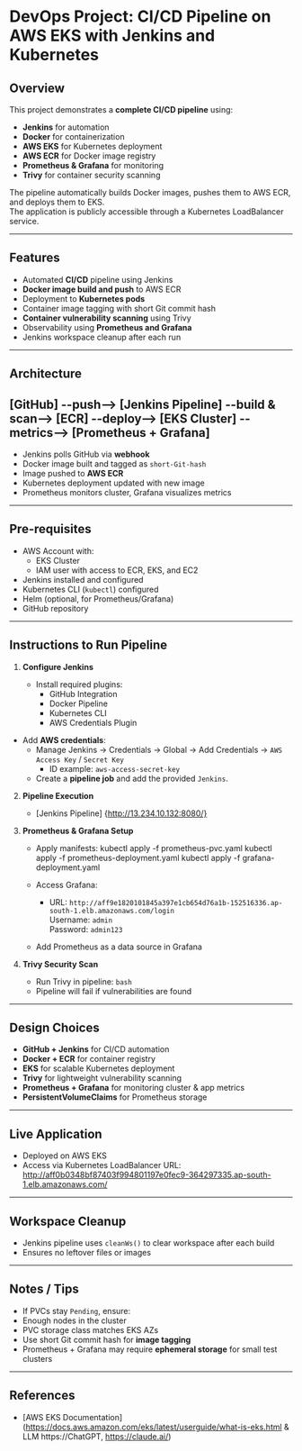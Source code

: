 # DevOps Project: CI/CD Pipeline on AWS EKS with Jenkins and Kubernetes

## Overview

This project demonstrates a **complete CI/CD pipeline** using:

- **Jenkins** for automation
- **Docker** for containerization
- **AWS EKS** for Kubernetes deployment
- **AWS ECR** for Docker image registry
- **Prometheus & Grafana** for monitoring
- **Trivy** for container security scanning

The pipeline automatically builds Docker images, pushes them to AWS ECR, and deploys them to EKS.  
The application is publicly accessible through a Kubernetes LoadBalancer service.

---

## Features

- Automated **CI/CD** pipeline using Jenkins
- **Docker image build and push** to AWS ECR
- Deployment to **Kubernetes pods**
- Container image tagging with short Git commit hash
- **Container vulnerability scanning** using Trivy
- Observability using **Prometheus and Grafana**
- Jenkins workspace cleanup after each run

---

## Architecture

## [GitHub] --push--> [Jenkins Pipeline] --build & scan--> [ECR] --deploy--> [EKS Cluster] --metrics--> [Prometheus + Grafana]


- Jenkins polls GitHub via **webhook**
- Docker image built and tagged as `short-Git-hash`
- Image pushed to **AWS ECR**
- Kubernetes deployment updated with new image
- Prometheus monitors cluster, Grafana visualizes metrics

---

## Pre-requisites

- AWS Account with:
  - EKS Cluster
  - IAM user with access to ECR, EKS, and EC2
- Jenkins installed and configured
- Kubernetes CLI (`kubectl`) configured
- Helm (optional, for Prometheus/Grafana)
- GitHub repository

---

## Instructions to Run Pipeline

1. **Configure Jenkins**

   - Install required plugins:
     - GitHub Integration
     - Docker Pipeline
     - Kubernetes CLI
     - AWS Credentials Plugin
     
- Add **AWS credentials**:
     - Manage Jenkins → Credentials → Global → Add Credentials → `AWS Access Key` / `Secret Key`  
       - ID example: `aws-access-secret-key`
   - Create a **pipeline job** and add the provided `Jenkins`.

2. **Pipeline Execution**

   - [Jenkins Pipeline]  {http://13.234.10.132:8080/}

   

3. **Prometheus & Grafana Setup**

   - Apply manifests:
     kubectl apply -f prometheus-pvc.yaml
     kubectl apply -f prometheus-deployment.yaml
     kubectl apply -f grafana-deployment.yaml

   - Access Grafana:
     - URL: `http://aff9e1820101845a397e1cb654d76a1b-152516336.ap-south-1.elb.amazonaws.com/login`  
       Username: `admin`  
       Password: `admin123`
   - Add Prometheus as a data source in Grafana

4. **Trivy Security Scan**

   - Run Trivy in pipeline:
     ```bash   ```
   - Pipeline will fail if vulnerabilities are found

---

## Design Choices

- **GitHub + Jenkins** for CI/CD automation
- **Docker + ECR** for container registry
- **EKS** for scalable Kubernetes deployment
- **Trivy** for lightweight vulnerability scanning
- **Prometheus + Grafana** for monitoring cluster & app metrics
- **PersistentVolumeClaims** for Prometheus storage

---

## Live Application

- Deployed on AWS EKS
- Access via Kubernetes LoadBalancer URL:  http://aff0b0348bf87403f994801197e0fec9-364297335.ap-south-1.elb.amazonaws.com/

---

## Workspace Cleanup

- Jenkins pipeline uses `cleanWs()` to clear workspace after each build
- Ensures no leftover files or images

---

## Notes / Tips

- If PVCs stay `Pending`, ensure:
- Enough nodes in the cluster
- PVC storage class matches EKS AZs
- Use short Git commit hash for **image tagging**
- Prometheus + Grafana may require **ephemeral storage** for small test clusters

---

## References

- [AWS EKS Documentation](https://docs.aws.amazon.com/eks/latest/userguide/what-is-eks.html & LLM https://ChatGPT, https://claude.ai/)





